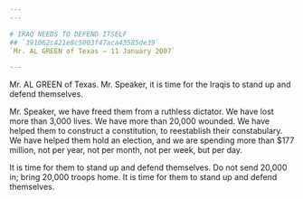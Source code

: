 ```yaml
---
---

# IRAQ NEEDS TO DEFEND ITSELF
## `391062c421e8c5003f47aca43585de39`
`Mr. AL GREEN of Texas — 11 January 2007`

---
```



Mr. AL GREEN of Texas. Mr. Speaker, it is time for the Iraqis to 
stand up and defend themselves.

Mr. Speaker, we have freed them from a ruthless dictator. We have 
lost more than 3,000 lives. We have more than 20,000 wounded. We have 
helped them to construct a constitution, to reestablish their 
constabulary. We have helped them hold an election, and we are spending 
more than $177 million, not per year, not per month, not per week, but 
per day.

It is time for them to stand up and defend themselves. Do not send 
20,000 in; bring 20,000 troops home. It is time for them to stand up 
and defend themselves.
